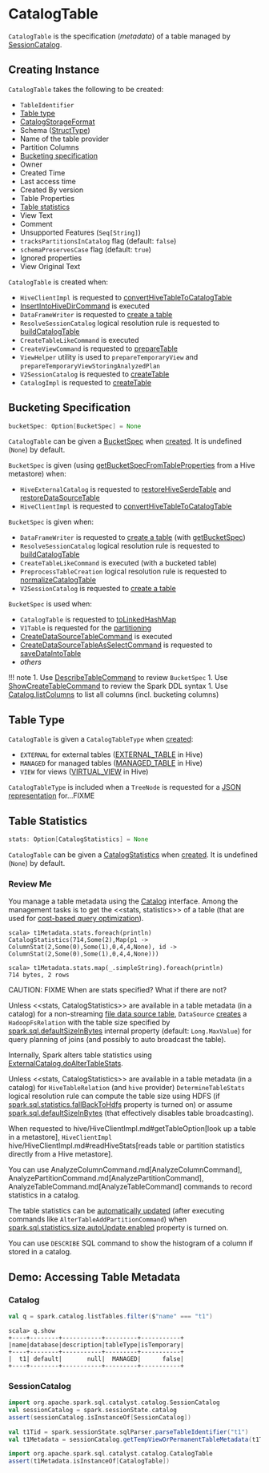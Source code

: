 # CatalogTable

`CatalogTable` is the specification (_metadata_) of a table managed by [SessionCatalog](SessionCatalog.md).

## Creating Instance

`CatalogTable` takes the following to be created:

* <span id="identifier"> `TableIdentifier`
* [Table type](#tableType)
* <span id="storage"> [CatalogStorageFormat](CatalogStorageFormat.md)
* <span id="schema"> Schema ([StructType](types/StructType.md))
* <span id="provider"> Name of the table provider
* <span id="partitionColumnNames"> Partition Columns
* [Bucketing specification](#bucketSpec)
* <span id="owner"> Owner
* <span id="createTime"> Created Time
* <span id="lastAccessTime"> Last access time
* <span id="createVersion"> Created By version
* <span id="properties"> Table Properties
* [Table statistics](#stats)
* <span id="viewText"> View Text
* <span id="comment"> Comment
* <span id="unsupportedFeatures"> Unsupported Features (`Seq[String]`)
* <span id="tracksPartitionsInCatalog"> `tracksPartitionsInCatalog` flag (default: `false`)
* <span id="schemaPreservesCase"> `schemaPreservesCase` flag (default: `true`)
* <span id="ignoredProperties"> Ignored properties
* <span id="viewOriginalText"> View Original Text

`CatalogTable` is created when:

* `HiveClientImpl` is requested to [convertHiveTableToCatalogTable](hive/HiveClientImpl.md#convertHiveTableToCatalogTable)
* [InsertIntoHiveDirCommand](hive/InsertIntoHiveDirCommand.md) is executed
* `DataFrameWriter` is requested to [create a table](DataFrameWriter.md#createTable)
* `ResolveSessionCatalog` logical resolution rule is requested to [buildCatalogTable](logical-analysis-rules/ResolveSessionCatalog.md#buildCatalogTable)
* `CreateTableLikeCommand` is executed
* `CreateViewCommand` is requested to [prepareTable](logical-operators/CreateViewCommand.md#prepareTable)
* `ViewHelper` utility is used to `prepareTemporaryView` and `prepareTemporaryViewStoringAnalyzedPlan`
* `V2SessionCatalog` is requested to [createTable](V2SessionCatalog.md#createTable)
* `CatalogImpl` is requested to [createTable](CatalogImpl.md#createTable)

## <span id="bucketSpec"> Bucketing Specification

```scala
bucketSpec: Option[BucketSpec] = None
```

`CatalogTable` can be given a [BucketSpec](BucketSpec.md) when [created](#creating-instance). It is undefined (`None`) by default.

`BucketSpec` is given (using [getBucketSpecFromTableProperties](hive/HiveExternalCatalog.md#getBucketSpecFromTableProperties) from a Hive metastore) when:

* `HiveExternalCatalog` is requested to [restoreHiveSerdeTable](hive/HiveExternalCatalog.md#restoreHiveSerdeTable) and [restoreDataSourceTable](hive/HiveExternalCatalog.md#restoreDataSourceTable)
* `HiveClientImpl` is requested to [convertHiveTableToCatalogTable](hive/HiveClientImpl.md#convertHiveTableToCatalogTable)

`BucketSpec` is given when:

* `DataFrameWriter` is requested to [create a table](DataFrameWriter.md#createTable) (with [getBucketSpec](DataFrameWriter.md#getBucketSpec))
* `ResolveSessionCatalog` logical resolution rule is requested to [buildCatalogTable](logical-analysis-rules/ResolveSessionCatalog.md#buildCatalogTable)
* `CreateTableLikeCommand` is executed (with a bucketed table)
* `PreprocessTableCreation` logical resolution rule is requested to [normalizeCatalogTable](logical-analysis-rules/PreprocessTableCreation.md#normalizeCatalogTable)
* `V2SessionCatalog` is requested to [create a table](V2SessionCatalog.md#createTable)

`BucketSpec` is used when:

* `CatalogTable` is requested to [toLinkedHashMap](#toLinkedHashMap)
* `V1Table` is requested for the [partitioning](connector/V1Table.md#partitioning)
* [CreateDataSourceTableCommand](logical-operators/CreateDataSourceTableCommand.md) is executed
* [CreateDataSourceTableAsSelectCommand](logical-operators/CreateDataSourceTableAsSelectCommand.md) is requested to [saveDataIntoTable](logical-operators/CreateDataSourceTableAsSelectCommand.md#saveDataIntoTable)
* _others_

!!! note
    1. Use [DescribeTableCommand](logical-operators/DescribeTableCommand.md) to review `BucketSpec`
    1. Use [ShowCreateTableCommand](logical-operators/ShowCreateTableCommand.md) to review the Spark DDL syntax
    1. Use [Catalog.listColumns](CatalogImpl.md#listColumns) to list all columns (incl. bucketing columns)

## <span id="tableType"><span id="CatalogTableType"> Table Type

`CatalogTable` is given a `CatalogTableType` when [created](#creating-instance):

* `EXTERNAL` for external tables ([EXTERNAL_TABLE](hive/HiveClientImpl.md#getTableOption) in Hive)
* `MANAGED` for managed tables ([MANAGED_TABLE](hive/HiveClientImpl.md#getTableOption) in Hive)
* `VIEW` for views ([VIRTUAL_VIEW](hive/HiveClientImpl.md#getTableOption) in Hive)

`CatalogTableType` is included when a `TreeNode` is requested for a [JSON representation](catalyst/TreeNode.md#shouldConvertToJson) for...FIXME

## <span id="stats"> Table Statistics

```scala
stats: Option[CatalogStatistics] = None
```

`CatalogTable` can be given a [CatalogStatistics](CatalogStatistics.md) when [created](#creating-instance). It is undefined (`None`) by default.

### Review Me

You manage a table metadata using the [Catalog](Catalog.md) interface. Among the management tasks is to get the <<stats, statistics>> of a table (that are used for [cost-based query optimization](cost-based-optimization/index.md)).

```text
scala> t1Metadata.stats.foreach(println)
CatalogStatistics(714,Some(2),Map(p1 -> ColumnStat(2,Some(0),Some(1),0,4,4,None), id -> ColumnStat(2,Some(0),Some(1),0,4,4,None)))

scala> t1Metadata.stats.map(_.simpleString).foreach(println)
714 bytes, 2 rows
```

CAUTION: FIXME When are stats specified? What if there are not?

Unless <<stats, CatalogStatistics>> are available in a table metadata (in a catalog) for a non-streaming [file data source table](datasources/FileFormat.md), `DataSource` [creates](DataSource.md#resolveRelation) a `HadoopFsRelation` with the table size specified by [spark.sql.defaultSizeInBytes](configuration-properties.md#spark.sql.defaultSizeInBytes) internal property (default: `Long.MaxValue`) for query planning of joins (and possibly to auto broadcast the table).

Internally, Spark alters table statistics using [ExternalCatalog.doAlterTableStats](ExternalCatalog.md#doAlterTableStats).

Unless <<stats, CatalogStatistics>> are available in a table metadata (in a catalog) for `HiveTableRelation` (and `hive` provider) `DetermineTableStats` logical resolution rule can compute the table size using HDFS (if [spark.sql.statistics.fallBackToHdfs](configuration-properties.md#spark.sql.statistics.fallBackToHdfs) property is turned on) or assume [spark.sql.defaultSizeInBytes](configuration-properties.md#spark.sql.defaultSizeInBytes) (that effectively disables table broadcasting).

When requested to hive/HiveClientImpl.md#getTableOption[look up a table in a metastore], `HiveClientImpl` hive/HiveClientImpl.md#readHiveStats[reads table or partition statistics directly from a Hive metastore].

You can use AnalyzeColumnCommand.md[AnalyzeColumnCommand], AnalyzePartitionCommand.md[AnalyzePartitionCommand], AnalyzeTableCommand.md[AnalyzeTableCommand] commands to record statistics in a catalog.

The table statistics can be [automatically updated](CommandUtils.md#updateTableStats) (after executing commands like `AlterTableAddPartitionCommand`) when [spark.sql.statistics.size.autoUpdate.enabled](configuration-properties.md#spark.sql.statistics.size.autoUpdate.enabled) property is turned on.

You can use `DESCRIBE` SQL command to show the histogram of a column if stored in a catalog.

## Demo: Accessing Table Metadata

### Catalog

```scala
val q = spark.catalog.listTables.filter($"name" === "t1")
```

```text
scala> q.show
+----+--------+-----------+---------+-----------+
|name|database|description|tableType|isTemporary|
+----+--------+-----------+---------+-----------+
|  t1| default|       null|  MANAGED|      false|
+----+--------+-----------+---------+-----------+
```

### SessionCatalog

```scala
import org.apache.spark.sql.catalyst.catalog.SessionCatalog
val sessionCatalog = spark.sessionState.catalog
assert(sessionCatalog.isInstanceOf[SessionCatalog])
```

```scala
val t1Tid = spark.sessionState.sqlParser.parseTableIdentifier("t1")
val t1Metadata = sessionCatalog.getTempViewOrPermanentTableMetadata(t1Tid)
```

```scala
import org.apache.spark.sql.catalyst.catalog.CatalogTable
assert(t1Metadata.isInstanceOf[CatalogTable])
```

